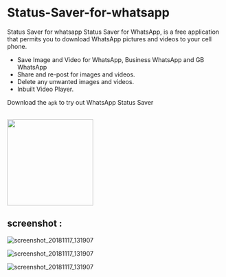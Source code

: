 # Status-Saver-for-whatsapp
Status Saver for whatsapp
Status Saver for WhatsApp, is a free application that permits you to download WhatsApp pictures and videos to your cell phone.

* Save Image and Video for WhatsApp, Business WhatsApp and GB WhatsApp
* Share and re-post for images and videos.
* Delete any unwanted images and videos.
* Inbuilt Video Player.



Download the `apk` to try out WhatsApp Status Saver

<br>
<a href="https://status-saver-for-whatsapp.en.uptodown.com/android/download"><img src="https://playerzon.com/asset/download.png" width="200"></img></a>
<br>

## screenshot :

![screenshot_20181117_131907](https://img.utdstc.com/screen/e3b/3ad/e3b3ade2c638f6431a53420bd39d56135308779528c4c0e2db49622afeb96621:800)

![screenshot_20181117_131907](https://img.utdstc.com/screen/00a/018/00a018cf64231c798ec333127dd1656b5ad1a17f945e297253ec982ed60e47a8:800)

![screenshot_20181117_131907](https://img.utdstc.com/screen/bfc/7be/bfc7be8b0831feb982e9efd44bdee7bc7268e6d12a530c782fadcf2b86d24b68:800)

